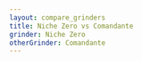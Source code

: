 ```yaml
---
layout: compare_grinders
title: Niche Zero vs Comandante
grinder: Niche Zero
otherGrinder: Comandante
---
```

